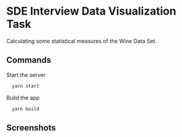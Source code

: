 
# SDE Interview Data Visualization Task


Calculating some statistical measures of the Wine Data Set.


## Commands

Start the server

```bash
  yarn start
```

Build the app

```bash
  yarn build
```



## Screenshots


